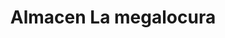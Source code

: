---
title: "Almacen La megalocura"
url: /riohacha-la-guajira/almacen-la-megalocura/
shop: comodidad
---